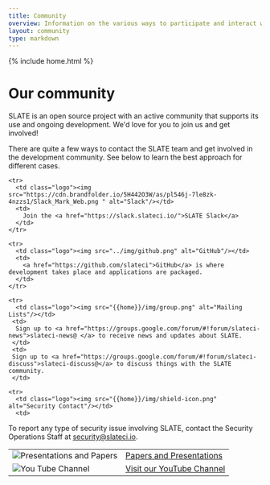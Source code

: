 ```yaml
---
title: Community
overview: Information on the various ways to participate and interact with the SLATE community.
layout: community
type: markdown
---
```

{% include home.html %}

# Our community

SLATE is an open source project with an active community that supports its use and ongoing development. We'd love for you
to join us and get involved!

There are quite a few ways to contact the SLATE team and get involved in the development community. See below to learn the
best approach for different cases.

<table>
  <tbody>

    <tr>
      <td class="logo"><img src="https://cdn.brandfolder.io/5H442O3W/as/pl546j-7le8zk-4nzzs1/Slack_Mark_Web.png " alt="Slack"/></td>
      <td>
        Join the <a href="https://slack.slateci.io/">SLATE Slack</a>
      </td>
    </tr>

    <tr>
      <td class="logo"><img src="../img/github.png" alt="GitHub"/></td>
      <td>
        <a href="https://github.com/slateci">GitHub</a> is where development takes place and applications are packaged.
      </td>
    </tr>

    <tr>
      <td class="logo"><img src="{{home}}/img/group.png" alt="Mailing Lists"/></td>
     <td>
      Sign up to <a href="https://groups.google.com/forum/#!forum/slateci-news">slateci-news@ </a> to receive news and updates about SLATE. 
     </td>
     <td>
     Sign up to <a href="https://groups.google.com/forum/#!forum/slateci-discuss">slateci-discuss@</a> to discuss things with the SLATE community. 
     </td>
   </tr>

    <tr>
      <td class="logo"><img src="{{home}}/img/shield-icon.png" alt="Security Contact"/></td>
      <td>
To report any type of security issue involving SLATE, contact the Security Operations Staff at <a href="mailto:security@slateci.io">security@slateci.io</a>.
     </td>
   </tr>
   
  <tr>
    <td class="logo"><img src="{{home}}/img/presentation_.png" alt="Presentations and Papers" /></td>
    <td>
	<a href="/papers-and-presentations">Papers and Presentations</a>
    </td>
  </tr>

  <tr>
    <td class="logo"><img src="{{home}}/img/youtube.png" alt="You Tube Channel"></td>
    <td>
    <a href="https://www.youtube.com/channel/UCbJ654YHcv-4nni-8tzrINg">Visit our YouTube Channel</a>
    </td>
  </tr>

  </tbody>
</table>

<br />

<!-- > <img src="{{home}}/img/troubleshooting.svg" alt="Troubleshooting" title="Troubleshooting" style="width: 32px; display:inline" />
Hint: If you came to this page because you're looking for help with a problem, check out 
our [troubleshooting guide]({{home}}/troubleshooting).
-->
